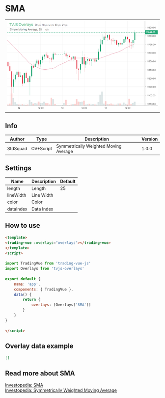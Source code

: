 
# SMA

<table><tr><td>
  <img width="800" heigth="480" src="screen.png" alt="screen">
</td></tr></table>

## Info

| Author | Type | Description | Version |
| ------ | ---- | ----------- | ------- |
| StdSquad | OV+Script | Symmetrically Weighted Moving Average | 1.0.0 |


## Settings

| Name | Description | Default |
| ---- | ----------- | ------- |
| length | Length | 25 |
| lineWidth | Line Width |  |
| color | Color |  |
| dataIndex | Data Index |  |

## How to use

```html
<template>
<trading-vue :overlays="overlays"></trading-vue>
</template>
<script>

import TradingVue from 'trading-vue-js'
import Overlays from 'tvjs-overlays'

export default {
    name: 'app',
    components: { TradingVue },
    data() {
        return {
            overlays: [Overlays['SMA']]
        }
    }
}

</script>

```

## Overlay data example

```json
[]
```

## Read more about SMA

[Investopedia: SMA](https://www.investopedia.com/search?q=SMA)<br>
[Investopedia: Symmetrically Weighted Moving Average](https://www.investopedia.com/search?q=Symmetrically%20Weighted%20Moving%20Average)

